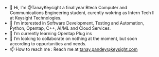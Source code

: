 - 👋 Hi, I’m @TanayKeysight a final year Btech Computer and Communications Engineering student, curently wokring as Intern Tech II at Keysight Technologies. 
- 👀 I’m interested in Software Development, Testing and Automation, Python, Opentap, C++, AI/ML and Cloud Services.
- 🌱 I’m currently learning Opentap Plug ins
- 💞️ I’m looking to collaborate on nothing at the moment, but soon according to oppurtunities and needs.
- 📫 How to reach me : Reach me at tanay.pandey@keysight.com

<!---
TanayKeysight/TanayKeysight is a ✨ special ✨ repository because its `README.md` (this file) appears on your GitHub profile.
You can click the Preview link to take a look at your changes.
--->
